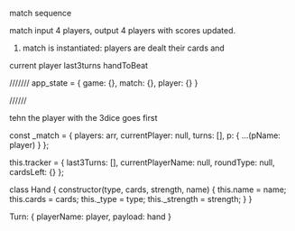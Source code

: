 match sequence

match input 4 players, output 4 players with scores updated.

1. match is instantiated:
players are dealt their cards and

current player
last3turns
handToBeat

///////
app_state = {
  game: {},
  match: {},
  player: {}
}

//////

tehn the player with the 3dice goes first

const _match = {
      players: arr,
      currentPlayer: null,
      turns: [],
      p: { ...(pName: player) }
    };

this.tracker = {
      last3Turns: [],
      currentPlayerName: null,
      roundType: null,
      cardsLeft: {}
    };

class Hand {
  constructor(type, cards, strength, name) {
    this.name = name;
    this.cards = cards;
    this._type = type;
    this._strength = strength;
  }
}

Turn:
{
  playerName: player,
  payload: hand
}